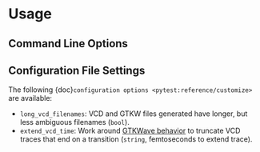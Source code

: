 # Usage

## Command Line Options

## Configuration File Settings

The following {doc}`configuration options <pytest:reference/customize>`
are available:

* `long_vcd_filenames`: VCD and GTKW files generated have longer, but less
  ambiguous filenames (`bool`).
* `extend_vcd_time`: Work around [GTKWave behavior](https://github.com/gtkwave/gtkwave/issues/230#issuecomment-2065663811)
  to truncate VCD traces that end on a transition (`string`, femtoseconds to
  extend trace).
